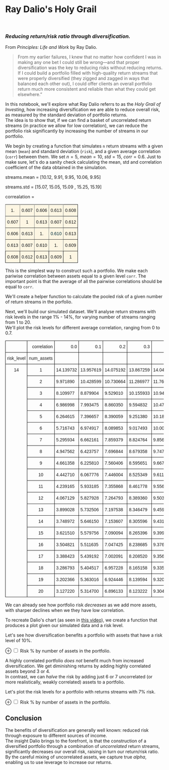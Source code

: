 # Ray Dalio's Holy Grail
<br>

### _Reducing return/risk ratio through diversification._

From _Principles: Life and Work_ by Ray Dalio.

> From my earlier failures, I knew that no matter how confident I was in making any one bet I could still be wrong—and that proper diversification was the key to reducing risks without reducing returns. If I could build a portfolio filled with high-quality return streams that were properly diversified (they zigged and zagged in ways that balanced each other out), I could offer clients an overall portfolio return much more consistent and reliable than what they could get elsewhere.”

In this notebook, we'll explore what Ray Dalio referrs to as the _Holy Grail of Investing_, how increasing diversification we are able to reduce overall risk, as measured by the standard deviation of portfolio returns.  
The idea is to show that, if we can find a basket of uncorrelated return streams (in practice we allow for low correlation), we can reduce the portfolio risk significantly by increasing the number of streams in our portfolio.

We begin by creating a function that simulates `n` return streams with a given mean (`mean`) and standard deviation (`risk`), and a given average correlation (`corr`) between them. We set $n=5$, $mean=10$, $std=15$, $corr=0.6$.
Just to make sure, let's do a sanity check calculating the mean, std and correlation coefficient of the data obtained in the simulation.

streams.mean = [10.12,  9.91,  9.95, 10.06,  9.95]

streams.std = [15.07, 15.05, 15.09 , 15.25, 15.19] 

correalation = 


<style type="text/css" class="center">
.tg  {border-collapse:collapse;border-spacing:0;}
.tg td{font-family:Arial, sans-serif;font-size:14px;padding:10px 5px;border-style:solid;border-width:1px;overflow:hidden;word-break:normal;border-color:black;}
.tg th{font-family:Arial, sans-serif;font-size:14px;font-weight:normal;padding:10px 5px;border-style:solid;border-width:1px;overflow:hidden;word-break:normal;border-color:black;}
.tg .tg-hq8v{background-color:#fdf6e3;border-color:inherit;text-align:center;vertical-align:top}
.tg .tg-1wza{background-color:#fdf6e3;text-align:center;vertical-align:top}
.tg .tg-ymju{background-color:#fdf6e3;color:#002b36;border-color:inherit;text-align:center;vertical-align:top}
</style>
<table  class="tg">
  <tr>
    <th class="tg-hq8v">1.</th>
    <th class="tg-hq8v">0.607</th>
    <th class="tg-hq8v">0.606</th>
    <th class="tg-hq8v">0.613</th>
    <th class="tg-1wza">0.608</th>
  </tr>
  <tr>
    <td class="tg-hq8v">0.607</td>
    <td class="tg-hq8v">1</td>
    <td class="tg-hq8v">0.613</td>
    <td class="tg-hq8v">0.607</td>
    <td class="tg-1wza">0.612</td>
  </tr>
  <tr>
    <td class="tg-hq8v">0.606</td>
    <td class="tg-hq8v">0.613</td>
    <td class="tg-hq8v">1.</td>
    <td class="tg-ymju">0.610</td>
    <td class="tg-1wza">0.613<br></td>
  </tr>
  <tr>
    <td class="tg-hq8v">0.613<br></td>
    <td class="tg-hq8v">0.607</td>
    <td class="tg-hq8v">0.610</td>
    <td class="tg-hq8v">1.</td>
    <td class="tg-1wza">0.609</td>
  </tr>
  <tr>
    <td class="tg-1wza">0.608</td>
    <td class="tg-1wza">0.612</td>
    <td class="tg-1wza">0.613</td>
    <td class="tg-1wza">0.609</td>
    <td class="tg-1wza">1</td>
  </tr>
</table>



This is the simplest way to construct such a portfolio. We make each pariwise correlation between assets equal to a given level `corr`. The important point is that the average of all the pairwise correlations should be equal to `corr`.

We'll create a helper function to calculate the pooled risk of a given number of return streams in the porfolio.


Next, we'll build our simulated dataset. We'll analyse return streams with risk levels in the range 1% - 14%, for varying number of streams ranging from 1 to 20.  
We'll plot the risk levels for different average correlation, ranging from 0 to 0.7.

<div>

<style type="text/css" class="center">
.tg  {border-collapse:collapse;border-spacing:0;}
.tg td{font-family:Arial, sans-serif;font-size:14px;padding:10px 5px;border-style:solid;border-width:1px;overflow:hidden;word-break:normal;border-color:black;}
.tg th{font-family:Arial, sans-serif;font-size:14px;font-weight:normal;padding:10px 5px;border-style:solid;border-width:1px;overflow:hidden;word-break:normal;border-color:black;}
.tg .tg-hq8v{background-color:#fdf6e3;border-color:inherit;text-align:center;vertical-align:top}
.tg .tg-1wza{background-color:#fdf6e3;text-align:center;vertical-align:top}
.tg .tg-ymju{background-color:#fdf6e3;color:#002b36;border-color:inherit;text-align:center;vertical-align:top}
</style>
<table  class="tg">
  <thead>
    <tr style="text-align: right;">
      <th></th>
      <th>correlation</th>
      <th>0.0</th>
      <th>0.1</th>
      <th>0.2</th>
      <th>0.3</th>
      <th>0.4</th>
      <th>0.5</th>
      <th>0.6</th>
      <th>0.7</th>
    </tr>
    <tr>
      <th>risk_level</th>
      <th>num_assets</th>
      <th></th>
      <th></th>
      <th></th>
      <th></th>
      <th></th>
      <th></th>
      <th></th>
      <th></th>
    </tr>
  </thead>
  <tbody>
    <tr>
      <th rowspan="20" valign="top">14</th>
      <th>1</th>
      <td>14.139732</td>
      <td>13.957619</td>
      <td>14.075192</td>
      <td>13.867259</td>
      <td>14.046052</td>
      <td>14.179601</td>
      <td>13.975763</td>
      <td>14.076922</td>
    </tr>
    <tr>
      <th>2</th>
      <td>9.971890</td>
      <td>10.428599</td>
      <td>10.730664</td>
      <td>11.286977</td>
      <td>11.765276</td>
      <td>12.288127</td>
      <td>12.461520</td>
      <td>13.002143</td>
    </tr>
    <tr>
      <th>3</th>
      <td>8.109977</td>
      <td>8.879904</td>
      <td>9.529010</td>
      <td>10.155933</td>
      <td>10.947757</td>
      <td>11.610703</td>
      <td>11.944455</td>
      <td>12.606311</td>
    </tr>
    <tr>
      <th>4</th>
      <td>6.986998</td>
      <td>7.993475</td>
      <td>8.860350</td>
      <td>9.594832</td>
      <td>10.478606</td>
      <td>11.212934</td>
      <td>11.660692</td>
      <td>12.416321</td>
    </tr>
    <tr>
      <th>5</th>
      <td>6.264615</td>
      <td>7.396657</td>
      <td>8.390059</td>
      <td>9.251380</td>
      <td>10.189657</td>
      <td>10.971248</td>
      <td>11.480105</td>
      <td>12.311307</td>
    </tr>
    <tr>
      <th>6</th>
      <td>5.716743</td>
      <td>6.974917</td>
      <td>8.089853</td>
      <td>9.017493</td>
      <td>10.007342</td>
      <td>10.816056</td>
      <td>11.365798</td>
      <td>12.230357</td>
    </tr>
    <tr>
      <th>7</th>
      <td>5.295934</td>
      <td>6.662161</td>
      <td>7.859379</td>
      <td>8.824764</td>
      <td>9.856687</td>
      <td>10.712191</td>
      <td>11.321949</td>
      <td>12.171641</td>
    </tr>
    <tr>
      <th>8</th>
      <td>4.947562</td>
      <td>6.423757</td>
      <td>7.696844</td>
      <td>8.679358</td>
      <td>9.747797</td>
      <td>10.634026</td>
      <td>11.247242</td>
      <td>12.148834</td>
    </tr>
    <tr>
      <th>9</th>
      <td>4.661358</td>
      <td>6.225810</td>
      <td>7.560406</td>
      <td>8.595651</td>
      <td>9.667656</td>
      <td>10.578506</td>
      <td>11.201661</td>
      <td>12.127171</td>
    </tr>
    <tr>
      <th>10</th>
      <td>4.442710</td>
      <td>6.067776</td>
      <td>7.446004</td>
      <td>8.525349</td>
      <td>9.611252</td>
      <td>10.524736</td>
      <td>11.162967</td>
      <td>12.084786</td>
    </tr>
    <tr>
      <th>11</th>
      <td>4.239165</td>
      <td>5.933185</td>
      <td>7.355868</td>
      <td>8.461778</td>
      <td>9.556228</td>
      <td>10.480231</td>
      <td>11.130585</td>
      <td>12.079894</td>
    </tr>
    <tr>
      <th>12</th>
      <td>4.067129</td>
      <td>5.827928</td>
      <td>7.264793</td>
      <td>8.389360</td>
      <td>9.503458</td>
      <td>10.434209</td>
      <td>11.103509</td>
      <td>12.061826</td>
    </tr>
    <tr>
      <th>13</th>
      <td>3.899028</td>
      <td>5.732506</td>
      <td>7.197538</td>
      <td>8.346479</td>
      <td>9.459833</td>
      <td>10.402789</td>
      <td>11.089700</td>
      <td>12.053231</td>
    </tr>
    <tr>
      <th>14</th>
      <td>3.748972</td>
      <td>5.646150</td>
      <td>7.153607</td>
      <td>8.305596</td>
      <td>9.431916</td>
      <td>10.377509</td>
      <td>11.066079</td>
      <td>12.036244</td>
    </tr>
    <tr>
      <th>15</th>
      <td>3.621510</td>
      <td>5.579756</td>
      <td>7.090094</td>
      <td>8.265396</td>
      <td>9.399480</td>
      <td>10.342332</td>
      <td>11.047928</td>
      <td>12.037133</td>
    </tr>
    <tr>
      <th>16</th>
      <td>3.504821</td>
      <td>5.511635</td>
      <td>7.047425</td>
      <td>8.238685</td>
      <td>9.376114</td>
      <td>10.320739</td>
      <td>11.029313</td>
      <td>12.025305</td>
    </tr>
    <tr>
      <th>17</th>
      <td>3.388423</td>
      <td>5.439192</td>
      <td>7.002091</td>
      <td>8.208520</td>
      <td>9.356543</td>
      <td>10.294709</td>
      <td>10.999417</td>
      <td>12.014179</td>
    </tr>
    <tr>
      <th>18</th>
      <td>3.286793</td>
      <td>5.404517</td>
      <td>6.957228</td>
      <td>8.165158</td>
      <td>9.335345</td>
      <td>10.269455</td>
      <td>10.986990</td>
      <td>11.999746</td>
    </tr>
    <tr>
      <th>19</th>
      <td>3.202366</td>
      <td>5.363016</td>
      <td>6.924446</td>
      <td>8.139594</td>
      <td>9.320987</td>
      <td>10.258329</td>
      <td>10.980354</td>
      <td>11.996438</td>
    </tr>
    <tr>
      <th>20</th>
      <td>3.127220</td>
      <td>5.314700</td>
      <td>6.896133</td>
      <td>8.123222</td>
      <td>9.304375</td>
      <td>10.239964</td>
      <td>10.973629</td>
      <td>11.985602</td>
    </tr>
  </tbody>
</table>
</div>



We can already see how portfolio risk _decreases_ as we add more assets, with sharper declines when we they have low correlation.

To recreate Dalio's chart (as seen in [this video](https://www.investopedia.com/video/play/ray-dalio-his-portfolio-holy-grail/)), we create a function that produces a plot given our simulated data and a risk level.

Let's see how diversification benefits a portfolio with assets that have a risk level of 10%.

<label for="img1" class="margin-toggle">⊕</label>
<input type="checkbox" id="img1" class="margin-toggle">
<span class="marginnote">Risk % by number of assets in the portfolio.</span>

<div id="altair-viz-62c9e8b76c2948579ccfe6988e4ce696"></div>
<script type="text/javascript">
  (function(spec, embedOpt){
    const outputDiv = document.getElementById("altair-viz-62c9e8b76c2948579ccfe6988e4ce696");
    const paths = {
      "vega": "https://cdn.jsdelivr.net/npm//vega@5?noext",
      "vega-lib": "https://cdn.jsdelivr.net/npm//vega-lib?noext",
      "vega-lite": "https://cdn.jsdelivr.net/npm//vega-lite@4.0.2?noext",
      "vega-embed": "https://cdn.jsdelivr.net/npm//vega-embed@6?noext",
    };

    function loadScript(lib) {
      return new Promise(function(resolve, reject) {
        var s = document.createElement('script');
        s.src = paths[lib];
        s.async = true;
        s.onload = () => resolve(paths[lib]);
        s.onerror = () => reject(`Error loading script: ${paths[lib]}`);
        document.getElementsByTagName("head")[0].appendChild(s);
      });
    }

    function showError(err) {
      outputDiv.innerHTML = `<div class="error" style="color:red;">${err}</div>`;
      throw err;
    }

    function displayChart(vegaEmbed) {
      vegaEmbed(outputDiv, spec, embedOpt)
        .catch(err => showError(`Javascript Error: ${err.message}<br>This usually means there's a typo in your chart specification. See the javascript console for the full traceback.`));
    }

    if(typeof define === "function" && define.amd) {
      requirejs.config({paths});
      require(["vega-embed"], displayChart, err => showError(`Error loading script: ${err.message}`));
    } else if (typeof vegaEmbed === "function") {
      displayChart(vegaEmbed);
    } else {
      loadScript("vega")
        .then(() => loadScript("vega-lite"))
        .then(() => loadScript("vega-embed"))
        .catch(showError)
        .then(() => displayChart(vegaEmbed));
    }
  })({"config": {"view": {"continuousWidth": 400, "continuousHeight": 300}}, "layer": [{"mark": "circle", "encoding": {"color": {"type": "nominal", "field": "correlation", "scale": {"scheme": "set2"}}, "opacity": {"value": 0}, "x": {"type": "quantitative", "axis": {"title": "Number of Assets"}, "field": "num_assets"}, "y": {"type": "quantitative", "axis": {"title": "Risk %"}, "field": "risk"}}, "height": 400, "selection": {"selector004": {"type": "single", "on": "mouseover", "fields": ["correlation"], "nearest": true}}, "width": 600}, {"mark": "line", "encoding": {"color": {"type": "nominal", "field": "correlation", "scale": {"scheme": "set2"}}, "size": {"condition": {"value": 1, "selection": {"not": "selector004"}}, "value": 3}, "tooltip": [{"type": "quantitative", "field": "correlation"}], "x": {"type": "quantitative", "axis": {"title": "Number of Assets"}, "field": "num_assets"}, "y": {"type": "quantitative", "axis": {"title": "Risk %"}, "field": "risk"}}}], "data": {"name": "data-654ea9b8ab29015260bc07f42dd80568"}, "$schema": "https://vega.github.io/schema/vega-lite/v4.0.2.json", "datasets": {"data-654ea9b8ab29015260bc07f42dd80568": [{"risk_level": 10, "num_assets": 1, "correlation": 0.0, "risk": 9.988874598041512}, {"risk_level": 10, "num_assets": 1, "correlation": 0.1, "risk": 10.066889536044009}, {"risk_level": 10, "num_assets": 1, "correlation": 0.2, "risk": 9.977686128775623}, {"risk_level": 10, "num_assets": 1, "correlation": 0.3, "risk": 10.238297023582492}, {"risk_level": 10, "num_assets": 1, "correlation": 0.4, "risk": 9.96511439064291}, {"risk_level": 10, "num_assets": 1, "correlation": 0.5, "risk": 9.956549665080548}, {"risk_level": 10, "num_assets": 1, "correlation": 0.6, "risk": 10.017771790633251}, {"risk_level": 10, "num_assets": 1, "correlation": 0.7, "risk": 9.970959330199557}, {"risk_level": 10, "num_assets": 2, "correlation": 0.0, "risk": 7.069624286589143}, {"risk_level": 10, "num_assets": 2, "correlation": 0.1, "risk": 7.484403831854324}, {"risk_level": 10, "num_assets": 2, "correlation": 0.2, "risk": 7.71457643359093}, {"risk_level": 10, "num_assets": 2, "correlation": 0.3, "risk": 8.13424066787885}, {"risk_level": 10, "num_assets": 2, "correlation": 0.4, "risk": 8.396130308848118}, {"risk_level": 10, "num_assets": 2, "correlation": 0.5, "risk": 8.598625671868138}, {"risk_level": 10, "num_assets": 2, "correlation": 0.6, "risk": 8.942893905769102}, {"risk_level": 10, "num_assets": 2, "correlation": 0.7, "risk": 9.153294769453483}, {"risk_level": 10, "num_assets": 3, "correlation": 0.0, "risk": 5.812492322989947}, {"risk_level": 10, "num_assets": 3, "correlation": 0.1, "risk": 6.381655665773931}, {"risk_level": 10, "num_assets": 3, "correlation": 0.2, "risk": 6.8276938034570325}, {"risk_level": 10, "num_assets": 3, "correlation": 0.3, "risk": 7.372087111671548}, {"risk_level": 10, "num_assets": 3, "correlation": 0.4, "risk": 7.751134151202533}, {"risk_level": 10, "num_assets": 3, "correlation": 0.5, "risk": 8.12999913417687}, {"risk_level": 10, "num_assets": 3, "correlation": 0.6, "risk": 8.52797862529422}, {"risk_level": 10, "num_assets": 3, "correlation": 0.7, "risk": 8.894694409671505}, {"risk_level": 10, "num_assets": 4, "correlation": 0.0, "risk": 5.015060723231312}, {"risk_level": 10, "num_assets": 4, "correlation": 0.1, "risk": 5.742681666377761}, {"risk_level": 10, "num_assets": 4, "correlation": 0.2, "risk": 6.27454899529484}, {"risk_level": 10, "num_assets": 4, "correlation": 0.3, "risk": 6.954382564645678}, {"risk_level": 10, "num_assets": 4, "correlation": 0.4, "risk": 7.414982902770195}, {"risk_level": 10, "num_assets": 4, "correlation": 0.5, "risk": 7.881528826127797}, {"risk_level": 10, "num_assets": 4, "correlation": 0.6, "risk": 8.338786169467706}, {"risk_level": 10, "num_assets": 4, "correlation": 0.7, "risk": 8.7702347928734}, {"risk_level": 10, "num_assets": 5, "correlation": 0.0, "risk": 4.503901084763166}, {"risk_level": 10, "num_assets": 5, "correlation": 0.1, "risk": 5.322640160193844}, {"risk_level": 10, "num_assets": 5, "correlation": 0.2, "risk": 5.959644140161698}, {"risk_level": 10, "num_assets": 5, "correlation": 0.3, "risk": 6.662458923546909}, {"risk_level": 10, "num_assets": 5, "correlation": 0.4, "risk": 7.190384583185708}, {"risk_level": 10, "num_assets": 5, "correlation": 0.5, "risk": 7.707624605125377}, {"risk_level": 10, "num_assets": 5, "correlation": 0.6, "risk": 8.22507385452154}, {"risk_level": 10, "num_assets": 5, "correlation": 0.7, "risk": 8.686678410730348}, {"risk_level": 10, "num_assets": 6, "correlation": 0.0, "risk": 4.080931781229849}, {"risk_level": 10, "num_assets": 6, "correlation": 0.1, "risk": 5.027402272489107}, {"risk_level": 10, "num_assets": 6, "correlation": 0.2, "risk": 5.733374634975609}, {"risk_level": 10, "num_assets": 6, "correlation": 0.3, "risk": 6.5124973505972745}, {"risk_level": 10, "num_assets": 6, "correlation": 0.4, "risk": 7.043390723369565}, {"risk_level": 10, "num_assets": 6, "correlation": 0.5, "risk": 7.611410025976708}, {"risk_level": 10, "num_assets": 6, "correlation": 0.6, "risk": 8.136715681555751}, {"risk_level": 10, "num_assets": 6, "correlation": 0.7, "risk": 8.652095170592714}, {"risk_level": 10, "num_assets": 7, "correlation": 0.0, "risk": 3.7559290501571816}, {"risk_level": 10, "num_assets": 7, "correlation": 0.1, "risk": 4.7905931751981115}, {"risk_level": 10, "num_assets": 7, "correlation": 0.2, "risk": 5.586166701460125}, {"risk_level": 10, "num_assets": 7, "correlation": 0.3, "risk": 6.3796495181822985}, {"risk_level": 10, "num_assets": 7, "correlation": 0.4, "risk": 6.939940479199481}, {"risk_level": 10, "num_assets": 7, "correlation": 0.5, "risk": 7.525964962159929}, {"risk_level": 10, "num_assets": 7, "correlation": 0.6, "risk": 8.090047317878604}, {"risk_level": 10, "num_assets": 7, "correlation": 0.7, "risk": 8.589030846790688}, {"risk_level": 10, "num_assets": 8, "correlation": 0.0, "risk": 3.5209238219039465}, {"risk_level": 10, "num_assets": 8, "correlation": 0.1, "risk": 4.621799536355236}, {"risk_level": 10, "num_assets": 8, "correlation": 0.2, "risk": 5.470704126624215}, {"risk_level": 10, "num_assets": 8, "correlation": 0.3, "risk": 6.265974927485572}, {"risk_level": 10, "num_assets": 8, "correlation": 0.4, "risk": 6.866651862945254}, {"risk_level": 10, "num_assets": 8, "correlation": 0.5, "risk": 7.47084194353405}, {"risk_level": 10, "num_assets": 8, "correlation": 0.6, "risk": 8.040815609238301}, {"risk_level": 10, "num_assets": 8, "correlation": 0.7, "risk": 8.556504868793002}, {"risk_level": 10, "num_assets": 9, "correlation": 0.0, "risk": 3.3217042521060813}, {"risk_level": 10, "num_assets": 9, "correlation": 0.1, "risk": 4.48160765076608}, {"risk_level": 10, "num_assets": 9, "correlation": 0.2, "risk": 5.366940943078688}, {"risk_level": 10, "num_assets": 9, "correlation": 0.3, "risk": 6.193538243186635}, {"risk_level": 10, "num_assets": 9, "correlation": 0.4, "risk": 6.8044364199468985}, {"risk_level": 10, "num_assets": 9, "correlation": 0.5, "risk": 7.425386053665795}, {"risk_level": 10, "num_assets": 9, "correlation": 0.6, "risk": 8.02354591428385}, {"risk_level": 10, "num_assets": 9, "correlation": 0.7, "risk": 8.536671526760736}, {"risk_level": 10, "num_assets": 10, "correlation": 0.0, "risk": 3.1567119306035463}, {"risk_level": 10, "num_assets": 10, "correlation": 0.1, "risk": 4.365474872000492}, {"risk_level": 10, "num_assets": 10, "correlation": 0.2, "risk": 5.281784387740449}, {"risk_level": 10, "num_assets": 10, "correlation": 0.3, "risk": 6.130867318188108}, {"risk_level": 10, "num_assets": 10, "correlation": 0.4, "risk": 6.756435420972388}, {"risk_level": 10, "num_assets": 10, "correlation": 0.5, "risk": 7.376794106313596}, {"risk_level": 10, "num_assets": 10, "correlation": 0.6, "risk": 8.005714348837017}, {"risk_level": 10, "num_assets": 10, "correlation": 0.7, "risk": 8.524254175600198}, {"risk_level": 10, "num_assets": 11, "correlation": 0.0, "risk": 3.0130610946136556}, {"risk_level": 10, "num_assets": 11, "correlation": 0.1, "risk": 4.258148879132876}, {"risk_level": 10, "num_assets": 11, "correlation": 0.2, "risk": 5.205746451923322}, {"risk_level": 10, "num_assets": 11, "correlation": 0.3, "risk": 6.065473976197256}, {"risk_level": 10, "num_assets": 11, "correlation": 0.4, "risk": 6.7132917508503205}, {"risk_level": 10, "num_assets": 11, "correlation": 0.5, "risk": 7.345819977818375}, {"risk_level": 10, "num_assets": 11, "correlation": 0.6, "risk": 7.981123111443838}, {"risk_level": 10, "num_assets": 11, "correlation": 0.7, "risk": 8.507237531697914}, {"risk_level": 10, "num_assets": 12, "correlation": 0.0, "risk": 2.8873796661841302}, {"risk_level": 10, "num_assets": 12, "correlation": 0.1, "risk": 4.177522979380948}, {"risk_level": 10, "num_assets": 12, "correlation": 0.2, "risk": 5.139216771945179}, {"risk_level": 10, "num_assets": 12, "correlation": 0.3, "risk": 6.018566564409335}, {"risk_level": 10, "num_assets": 12, "correlation": 0.4, "risk": 6.680031656315569}, {"risk_level": 10, "num_assets": 12, "correlation": 0.5, "risk": 7.3168233134099845}, {"risk_level": 10, "num_assets": 12, "correlation": 0.6, "risk": 7.961891255916454}, {"risk_level": 10, "num_assets": 12, "correlation": 0.7, "risk": 8.491774519632665}, {"risk_level": 10, "num_assets": 13, "correlation": 0.0, "risk": 2.764135313390701}, {"risk_level": 10, "num_assets": 13, "correlation": 0.1, "risk": 4.106413983035421}, {"risk_level": 10, "num_assets": 13, "correlation": 0.2, "risk": 5.09243866410117}, {"risk_level": 10, "num_assets": 13, "correlation": 0.3, "risk": 5.972793133158227}, {"risk_level": 10, "num_assets": 13, "correlation": 0.4, "risk": 6.642530495932471}, {"risk_level": 10, "num_assets": 13, "correlation": 0.5, "risk": 7.306908988328294}, {"risk_level": 10, "num_assets": 13, "correlation": 0.6, "risk": 7.946378979368648}, {"risk_level": 10, "num_assets": 13, "correlation": 0.7, "risk": 8.477244672961966}, {"risk_level": 10, "num_assets": 14, "correlation": 0.0, "risk": 2.671654968599471}, {"risk_level": 10, "num_assets": 14, "correlation": 0.1, "risk": 4.041841420495182}, {"risk_level": 10, "num_assets": 14, "correlation": 0.2, "risk": 5.067300680583676}, {"risk_level": 10, "num_assets": 14, "correlation": 0.3, "risk": 5.943159215257512}, {"risk_level": 10, "num_assets": 14, "correlation": 0.4, "risk": 6.616607437649344}, {"risk_level": 10, "num_assets": 14, "correlation": 0.5, "risk": 7.284738724287593}, {"risk_level": 10, "num_assets": 14, "correlation": 0.6, "risk": 7.924510302821753}, {"risk_level": 10, "num_assets": 14, "correlation": 0.7, "risk": 8.468827933211164}, {"risk_level": 10, "num_assets": 15, "correlation": 0.0, "risk": 2.583072761308214}, {"risk_level": 10, "num_assets": 15, "correlation": 0.1, "risk": 3.9856919992207964}, {"risk_level": 10, "num_assets": 15, "correlation": 0.2, "risk": 5.03651055844854}, {"risk_level": 10, "num_assets": 15, "correlation": 0.3, "risk": 5.9158673048493}, {"risk_level": 10, "num_assets": 15, "correlation": 0.4, "risk": 6.591347608977625}, {"risk_level": 10, "num_assets": 15, "correlation": 0.5, "risk": 7.270793207332615}, {"risk_level": 10, "num_assets": 15, "correlation": 0.6, "risk": 7.914806909737165}, {"risk_level": 10, "num_assets": 15, "correlation": 0.7, "risk": 8.46116642920399}, {"risk_level": 10, "num_assets": 16, "correlation": 0.0, "risk": 2.505774242563774}, {"risk_level": 10, "num_assets": 16, "correlation": 0.1, "risk": 3.9217769114927385}, {"risk_level": 10, "num_assets": 16, "correlation": 0.2, "risk": 5.00595662318927}, {"risk_level": 10, "num_assets": 16, "correlation": 0.3, "risk": 5.890821056858878}, {"risk_level": 10, "num_assets": 16, "correlation": 0.4, "risk": 6.575654506880724}, {"risk_level": 10, "num_assets": 16, "correlation": 0.5, "risk": 7.252791491175006}, {"risk_level": 10, "num_assets": 16, "correlation": 0.6, "risk": 7.901523992655929}, {"risk_level": 10, "num_assets": 16, "correlation": 0.7, "risk": 8.450648633224345}, {"risk_level": 10, "num_assets": 17, "correlation": 0.0, "risk": 2.437052927857563}, {"risk_level": 10, "num_assets": 17, "correlation": 0.1, "risk": 3.88570912715349}, {"risk_level": 10, "num_assets": 17, "correlation": 0.2, "risk": 4.97640250232958}, {"risk_level": 10, "num_assets": 17, "correlation": 0.3, "risk": 5.8680843685405275}, {"risk_level": 10, "num_assets": 17, "correlation": 0.4, "risk": 6.547186518172158}, {"risk_level": 10, "num_assets": 17, "correlation": 0.5, "risk": 7.236600867911784}, {"risk_level": 10, "num_assets": 17, "correlation": 0.6, "risk": 7.894967516107746}, {"risk_level": 10, "num_assets": 17, "correlation": 0.7, "risk": 8.446427182701727}, {"risk_level": 10, "num_assets": 18, "correlation": 0.0, "risk": 2.3753781163983607}, {"risk_level": 10, "num_assets": 18, "correlation": 0.1, "risk": 3.849382600805155}, {"risk_level": 10, "num_assets": 18, "correlation": 0.2, "risk": 4.956903577276406}, {"risk_level": 10, "num_assets": 18, "correlation": 0.3, "risk": 5.85057589155876}, {"risk_level": 10, "num_assets": 18, "correlation": 0.4, "risk": 6.52571418098101}, {"risk_level": 10, "num_assets": 18, "correlation": 0.5, "risk": 7.232532654307521}, {"risk_level": 10, "num_assets": 18, "correlation": 0.6, "risk": 7.894136347354723}, {"risk_level": 10, "num_assets": 18, "correlation": 0.7, "risk": 8.44068263102865}, {"risk_level": 10, "num_assets": 19, "correlation": 0.0, "risk": 2.3130992440658327}, {"risk_level": 10, "num_assets": 19, "correlation": 0.1, "risk": 3.8146657356125204}, {"risk_level": 10, "num_assets": 19, "correlation": 0.2, "risk": 4.931422011015554}, {"risk_level": 10, "num_assets": 19, "correlation": 0.3, "risk": 5.844293815024879}, {"risk_level": 10, "num_assets": 19, "correlation": 0.4, "risk": 6.516342316223013}, {"risk_level": 10, "num_assets": 19, "correlation": 0.5, "risk": 7.223818266627368}, {"risk_level": 10, "num_assets": 19, "correlation": 0.6, "risk": 7.8847964270857585}, {"risk_level": 10, "num_assets": 19, "correlation": 0.7, "risk": 8.43523335682978}, {"risk_level": 10, "num_assets": 20, "correlation": 0.0, "risk": 2.2593578498432185}, {"risk_level": 10, "num_assets": 20, "correlation": 0.1, "risk": 3.7853048094503223}, {"risk_level": 10, "num_assets": 20, "correlation": 0.2, "risk": 4.91259866052523}, {"risk_level": 10, "num_assets": 20, "correlation": 0.3, "risk": 5.828429042274702}, {"risk_level": 10, "num_assets": 20, "correlation": 0.4, "risk": 6.508034002078632}, {"risk_level": 10, "num_assets": 20, "correlation": 0.5, "risk": 7.214790861567079}, {"risk_level": 10, "num_assets": 20, "correlation": 0.6, "risk": 7.883610499854245}, {"risk_level": 10, "num_assets": 20, "correlation": 0.7, "risk": 8.432613065898623}]}}, {"mode": "vega-lite"});
</script>



A highly correlated portfolio _does not_ benefit much from increased diversification. We get diminishing returns by adding highly correlated assets beyond 3 or 4.  
In contrast, we can _halve_ the risk by adding just 6 or 7 uncorrelated (or more realistically, weakly correlated) assets to a portfolio.

Let's plot the risk levels for a portfolio with returns streams with 7% risk.

<label for="img1" class="margin-toggle">⊕</label>
<input type="checkbox" id="img1" class="margin-toggle">
<span class="marginnote">Risk % by number of assets in the portfolio.</span>


<div id="altair-viz-def488cf99c04fe9b15e4e19cdaccbb7"></div>
<script type="text/javascript">
  (function(spec, embedOpt){
    const outputDiv = document.getElementById("altair-viz-def488cf99c04fe9b15e4e19cdaccbb7");
    const paths = {
      "vega": "https://cdn.jsdelivr.net/npm//vega@5?noext",
      "vega-lib": "https://cdn.jsdelivr.net/npm//vega-lib?noext",
      "vega-lite": "https://cdn.jsdelivr.net/npm//vega-lite@4.0.2?noext",
      "vega-embed": "https://cdn.jsdelivr.net/npm//vega-embed@6?noext",
    };

    function loadScript(lib) {
      return new Promise(function(resolve, reject) {
        var s = document.createElement('script');
        s.src = paths[lib];
        s.async = true;
        s.onload = () => resolve(paths[lib]);
        s.onerror = () => reject(`Error loading script: ${paths[lib]}`);
        document.getElementsByTagName("head")[0].appendChild(s);
      });
    }

    function showError(err) {
      outputDiv.innerHTML = `<div class="error" style="color:red;">${err}</div>`;
      throw err;
    }

    function displayChart(vegaEmbed) {
      vegaEmbed(outputDiv, spec, embedOpt)
        .catch(err => showError(`Javascript Error: ${err.message}<br>This usually means there's a typo in your chart specification. See the javascript console for the full traceback.`));
    }

    if(typeof define === "function" && define.amd) {
      requirejs.config({paths});
      require(["vega-embed"], displayChart, err => showError(`Error loading script: ${err.message}`));
    } else if (typeof vegaEmbed === "function") {
      displayChart(vegaEmbed);
    } else {
      loadScript("vega")
        .then(() => loadScript("vega-lite"))
        .then(() => loadScript("vega-embed"))
        .catch(showError)
        .then(() => displayChart(vegaEmbed));
    }
  })({"config": {"view": {"continuousWidth": 400, "continuousHeight": 300}}, "layer": [{"mark": "circle", "encoding": {"color": {"type": "nominal", "field": "correlation", "scale": {"scheme": "set2"}}, "opacity": {"value": 0}, "x": {"type": "quantitative", "axis": {"title": "Number of Assets"}, "field": "num_assets"}, "y": {"type": "quantitative", "axis": {"title": "Risk %"}, "field": "risk"}}, "height": 400, "selection": {"selector005": {"type": "single", "on": "mouseover", "fields": ["correlation"], "nearest": true}}, "width": 600}, {"mark": "line", "encoding": {"color": {"type": "nominal", "field": "correlation", "scale": {"scheme": "set2"}}, "size": {"condition": {"value": 1, "selection": {"not": "selector005"}}, "value": 3}, "tooltip": [{"type": "quantitative", "field": "correlation"}], "x": {"type": "quantitative", "axis": {"title": "Number of Assets"}, "field": "num_assets"}, "y": {"type": "quantitative", "axis": {"title": "Risk %"}, "field": "risk"}}}], "data": {"name": "data-08cc901433f19e30375166b9b92d3027"}, "$schema": "https://vega.github.io/schema/vega-lite/v4.0.2.json", "datasets": {"data-08cc901433f19e30375166b9b92d3027": [{"risk_level": 7, "num_assets": 1, "correlation": 0.0, "risk": 7.079464105795791}, {"risk_level": 7, "num_assets": 1, "correlation": 0.1, "risk": 7.001969785463717}, {"risk_level": 7, "num_assets": 1, "correlation": 0.2, "risk": 7.114235218268703}, {"risk_level": 7, "num_assets": 1, "correlation": 0.3, "risk": 7.0585983702203015}, {"risk_level": 7, "num_assets": 1, "correlation": 0.4, "risk": 7.046231201424136}, {"risk_level": 7, "num_assets": 1, "correlation": 0.5, "risk": 7.040076240929961}, {"risk_level": 7, "num_assets": 1, "correlation": 0.6, "risk": 6.965753861122921}, {"risk_level": 7, "num_assets": 1, "correlation": 0.7, "risk": 6.994230272683885}, {"risk_level": 7, "num_assets": 2, "correlation": 0.0, "risk": 4.991670968456456}, {"risk_level": 7, "num_assets": 2, "correlation": 0.1, "risk": 5.160070148653499}, {"risk_level": 7, "num_assets": 2, "correlation": 0.2, "risk": 5.499048036146301}, {"risk_level": 7, "num_assets": 2, "correlation": 0.3, "risk": 5.689172805125513}, {"risk_level": 7, "num_assets": 2, "correlation": 0.4, "risk": 5.860228617837361}, {"risk_level": 7, "num_assets": 2, "correlation": 0.5, "risk": 6.109868811065723}, {"risk_level": 7, "num_assets": 2, "correlation": 0.6, "risk": 6.2492612340203415}, {"risk_level": 7, "num_assets": 2, "correlation": 0.7, "risk": 6.438541416986078}, {"risk_level": 7, "num_assets": 3, "correlation": 0.0, "risk": 4.0707541325588945}, {"risk_level": 7, "num_assets": 3, "correlation": 0.1, "risk": 4.415155405157742}, {"risk_level": 7, "num_assets": 3, "correlation": 0.2, "risk": 4.854858434604212}, {"risk_level": 7, "num_assets": 3, "correlation": 0.3, "risk": 5.146359014554256}, {"risk_level": 7, "num_assets": 3, "correlation": 0.4, "risk": 5.422269317773321}, {"risk_level": 7, "num_assets": 3, "correlation": 0.5, "risk": 5.7270517955416445}, {"risk_level": 7, "num_assets": 3, "correlation": 0.6, "risk": 6.0021082897243945}, {"risk_level": 7, "num_assets": 3, "correlation": 0.7, "risk": 6.238912677114608}, {"risk_level": 7, "num_assets": 4, "correlation": 0.0, "risk": 3.506562262124998}, {"risk_level": 7, "num_assets": 4, "correlation": 0.1, "risk": 3.978963395196149}, {"risk_level": 7, "num_assets": 4, "correlation": 0.2, "risk": 4.501134027838279}, {"risk_level": 7, "num_assets": 4, "correlation": 0.3, "risk": 4.857883697672174}, {"risk_level": 7, "num_assets": 4, "correlation": 0.4, "risk": 5.207047232966782}, {"risk_level": 7, "num_assets": 4, "correlation": 0.5, "risk": 5.577187025388975}, {"risk_level": 7, "num_assets": 4, "correlation": 0.6, "risk": 5.864116970162001}, {"risk_level": 7, "num_assets": 4, "correlation": 0.7, "risk": 6.14025566433462}, {"risk_level": 7, "num_assets": 5, "correlation": 0.0, "risk": 3.1570848790753927}, {"risk_level": 7, "num_assets": 5, "correlation": 0.1, "risk": 3.6917971091833373}, {"risk_level": 7, "num_assets": 5, "correlation": 0.2, "risk": 4.2379028264605605}, {"risk_level": 7, "num_assets": 5, "correlation": 0.3, "risk": 4.67041123639482}, {"risk_level": 7, "num_assets": 5, "correlation": 0.4, "risk": 5.077144491000972}, {"risk_level": 7, "num_assets": 5, "correlation": 0.5, "risk": 5.468483812766686}, {"risk_level": 7, "num_assets": 5, "correlation": 0.6, "risk": 5.786309437605462}, {"risk_level": 7, "num_assets": 5, "correlation": 0.7, "risk": 6.0848191310303354}, {"risk_level": 7, "num_assets": 6, "correlation": 0.0, "risk": 2.8945339902477785}, {"risk_level": 7, "num_assets": 6, "correlation": 0.1, "risk": 3.495203563804925}, {"risk_level": 7, "num_assets": 6, "correlation": 0.2, "risk": 4.082387523047231}, {"risk_level": 7, "num_assets": 6, "correlation": 0.3, "risk": 4.535551393455977}, {"risk_level": 7, "num_assets": 6, "correlation": 0.4, "risk": 4.967789346241509}, {"risk_level": 7, "num_assets": 6, "correlation": 0.5, "risk": 5.389365785318906}, {"risk_level": 7, "num_assets": 6, "correlation": 0.6, "risk": 5.729078684873262}, {"risk_level": 7, "num_assets": 6, "correlation": 0.7, "risk": 6.0520135450705075}, {"risk_level": 7, "num_assets": 7, "correlation": 0.0, "risk": 2.6781400679348035}, {"risk_level": 7, "num_assets": 7, "correlation": 0.1, "risk": 3.3465721555478423}, {"risk_level": 7, "num_assets": 7, "correlation": 0.2, "risk": 3.9648217863636566}, {"risk_level": 7, "num_assets": 7, "correlation": 0.3, "risk": 4.439439774701661}, {"risk_level": 7, "num_assets": 7, "correlation": 0.4, "risk": 4.901545119139352}, {"risk_level": 7, "num_assets": 7, "correlation": 0.5, "risk": 5.338140700826717}, {"risk_level": 7, "num_assets": 7, "correlation": 0.6, "risk": 5.687652723951773}, {"risk_level": 7, "num_assets": 7, "correlation": 0.7, "risk": 6.019669440158399}, {"risk_level": 7, "num_assets": 8, "correlation": 0.0, "risk": 2.4969002497696002}, {"risk_level": 7, "num_assets": 8, "correlation": 0.1, "risk": 3.226204303401534}, {"risk_level": 7, "num_assets": 8, "correlation": 0.2, "risk": 3.8632303404428687}, {"risk_level": 7, "num_assets": 8, "correlation": 0.3, "risk": 4.360880200634228}, {"risk_level": 7, "num_assets": 8, "correlation": 0.4, "risk": 4.847746296064062}, {"risk_level": 7, "num_assets": 8, "correlation": 0.5, "risk": 5.293392185711091}, {"risk_level": 7, "num_assets": 8, "correlation": 0.6, "risk": 5.659301212009281}, {"risk_level": 7, "num_assets": 8, "correlation": 0.7, "risk": 6.009036551188073}, {"risk_level": 7, "num_assets": 9, "correlation": 0.0, "risk": 2.3481716741060605}, {"risk_level": 7, "num_assets": 9, "correlation": 0.1, "risk": 3.1250500624699593}, {"risk_level": 7, "num_assets": 9, "correlation": 0.2, "risk": 3.7891445380870894}, {"risk_level": 7, "num_assets": 9, "correlation": 0.3, "risk": 4.310615118725745}, {"risk_level": 7, "num_assets": 9, "correlation": 0.4, "risk": 4.813802024736416}, {"risk_level": 7, "num_assets": 9, "correlation": 0.5, "risk": 5.259202157963434}, {"risk_level": 7, "num_assets": 9, "correlation": 0.6, "risk": 5.6274551589771855}, {"risk_level": 7, "num_assets": 9, "correlation": 0.7, "risk": 5.988810099446441}, {"risk_level": 7, "num_assets": 10, "correlation": 0.0, "risk": 2.233287425532112}, {"risk_level": 7, "num_assets": 10, "correlation": 0.1, "risk": 3.0377656177058094}, {"risk_level": 7, "num_assets": 10, "correlation": 0.2, "risk": 3.717278667331596}, {"risk_level": 7, "num_assets": 10, "correlation": 0.3, "risk": 4.261765478983779}, {"risk_level": 7, "num_assets": 10, "correlation": 0.4, "risk": 4.775432633435739}, {"risk_level": 7, "num_assets": 10, "correlation": 0.5, "risk": 5.230720733610845}, {"risk_level": 7, "num_assets": 10, "correlation": 0.6, "risk": 5.600194178280576}, {"risk_level": 7, "num_assets": 10, "correlation": 0.7, "risk": 5.979569418566313}, {"risk_level": 7, "num_assets": 11, "correlation": 0.0, "risk": 2.1296021343107787}, {"risk_level": 7, "num_assets": 11, "correlation": 0.1, "risk": 2.9676640885533203}, {"risk_level": 7, "num_assets": 11, "correlation": 0.2, "risk": 3.66283425684514}, {"risk_level": 7, "num_assets": 11, "correlation": 0.3, "risk": 4.21546818706827}, {"risk_level": 7, "num_assets": 11, "correlation": 0.4, "risk": 4.754031672979908}, {"risk_level": 7, "num_assets": 11, "correlation": 0.5, "risk": 5.209105395487776}, {"risk_level": 7, "num_assets": 11, "correlation": 0.6, "risk": 5.581041786179439}, {"risk_level": 7, "num_assets": 11, "correlation": 0.7, "risk": 5.969248715404031}, {"risk_level": 7, "num_assets": 12, "correlation": 0.0, "risk": 2.033635098726067}, {"risk_level": 7, "num_assets": 12, "correlation": 0.1, "risk": 2.9128869052697874}, {"risk_level": 7, "num_assets": 12, "correlation": 0.2, "risk": 3.6215183883438673}, {"risk_level": 7, "num_assets": 12, "correlation": 0.3, "risk": 4.186448639782271}, {"risk_level": 7, "num_assets": 12, "correlation": 0.4, "risk": 4.728842379046725}, {"risk_level": 7, "num_assets": 12, "correlation": 0.5, "risk": 5.19000658749401}, {"risk_level": 7, "num_assets": 12, "correlation": 0.6, "risk": 5.567982650143887}, {"risk_level": 7, "num_assets": 12, "correlation": 0.7, "risk": 5.963569182635211}, {"risk_level": 7, "num_assets": 13, "correlation": 0.0, "risk": 1.9507716069466354}, {"risk_level": 7, "num_assets": 13, "correlation": 0.1, "risk": 2.8695648994209653}, {"risk_level": 7, "num_assets": 13, "correlation": 0.2, "risk": 3.5936042653736506}, {"risk_level": 7, "num_assets": 13, "correlation": 0.3, "risk": 4.159165234095877}, {"risk_level": 7, "num_assets": 13, "correlation": 0.4, "risk": 4.708090508205426}, {"risk_level": 7, "num_assets": 13, "correlation": 0.5, "risk": 5.175388998298038}, {"risk_level": 7, "num_assets": 13, "correlation": 0.6, "risk": 5.55460638969435}, {"risk_level": 7, "num_assets": 13, "correlation": 0.7, "risk": 5.9567317185433994}, {"risk_level": 7, "num_assets": 14, "correlation": 0.0, "risk": 1.885468444262976}, {"risk_level": 7, "num_assets": 14, "correlation": 0.1, "risk": 2.8303763022484305}, {"risk_level": 7, "num_assets": 14, "correlation": 0.2, "risk": 3.5700674841567266}, {"risk_level": 7, "num_assets": 14, "correlation": 0.3, "risk": 4.145070483067351}, {"risk_level": 7, "num_assets": 14, "correlation": 0.4, "risk": 4.6900039871428225}, {"risk_level": 7, "num_assets": 14, "correlation": 0.5, "risk": 5.158491875728092}, {"risk_level": 7, "num_assets": 14, "correlation": 0.6, "risk": 5.543921179383785}, {"risk_level": 7, "num_assets": 14, "correlation": 0.7, "risk": 5.949810338182597}, {"risk_level": 7, "num_assets": 15, "correlation": 0.0, "risk": 1.8152425509032288}, {"risk_level": 7, "num_assets": 15, "correlation": 0.1, "risk": 2.7930824071560845}, {"risk_level": 7, "num_assets": 15, "correlation": 0.2, "risk": 3.5417440718585547}, {"risk_level": 7, "num_assets": 15, "correlation": 0.3, "risk": 4.1198330851276594}, {"risk_level": 7, "num_assets": 15, "correlation": 0.4, "risk": 4.675721786377278}, {"risk_level": 7, "num_assets": 15, "correlation": 0.5, "risk": 5.149742481371259}, {"risk_level": 7, "num_assets": 15, "correlation": 0.6, "risk": 5.534458110521681}, {"risk_level": 7, "num_assets": 15, "correlation": 0.7, "risk": 5.94810808670645}, {"risk_level": 7, "num_assets": 16, "correlation": 0.0, "risk": 1.7570516919356627}, {"risk_level": 7, "num_assets": 16, "correlation": 0.1, "risk": 2.7571036725576814}, {"risk_level": 7, "num_assets": 16, "correlation": 0.2, "risk": 3.521188019985128}, {"risk_level": 7, "num_assets": 16, "correlation": 0.3, "risk": 4.100962909664397}, {"risk_level": 7, "num_assets": 16, "correlation": 0.4, "risk": 4.666949443020912}, {"risk_level": 7, "num_assets": 16, "correlation": 0.5, "risk": 5.13904163298413}, {"risk_level": 7, "num_assets": 16, "correlation": 0.6, "risk": 5.520196189827978}, {"risk_level": 7, "num_assets": 16, "correlation": 0.7, "risk": 5.941219995350202}, {"risk_level": 7, "num_assets": 17, "correlation": 0.0, "risk": 1.7039115682012602}, {"risk_level": 7, "num_assets": 17, "correlation": 0.1, "risk": 2.7282850380444215}, {"risk_level": 7, "num_assets": 17, "correlation": 0.2, "risk": 3.5066641365339764}, {"risk_level": 7, "num_assets": 17, "correlation": 0.3, "risk": 4.08345214676821}, {"risk_level": 7, "num_assets": 17, "correlation": 0.4, "risk": 4.650851636071404}, {"risk_level": 7, "num_assets": 17, "correlation": 0.5, "risk": 5.126467465379457}, {"risk_level": 7, "num_assets": 17, "correlation": 0.6, "risk": 5.5094202401111065}, {"risk_level": 7, "num_assets": 17, "correlation": 0.7, "risk": 5.936855748278328}, {"risk_level": 7, "num_assets": 18, "correlation": 0.0, "risk": 1.6527586454416792}, {"risk_level": 7, "num_assets": 18, "correlation": 0.1, "risk": 2.710077089293083}, {"risk_level": 7, "num_assets": 18, "correlation": 0.2, "risk": 3.490554726656233}, {"risk_level": 7, "num_assets": 18, "correlation": 0.3, "risk": 4.069826627327732}, {"risk_level": 7, "num_assets": 18, "correlation": 0.4, "risk": 4.640756076692054}, {"risk_level": 7, "num_assets": 18, "correlation": 0.5, "risk": 5.124269776721228}, {"risk_level": 7, "num_assets": 18, "correlation": 0.6, "risk": 5.501914217374313}, {"risk_level": 7, "num_assets": 18, "correlation": 0.7, "risk": 5.933292227106985}, {"risk_level": 7, "num_assets": 19, "correlation": 0.0, "risk": 1.6104422480341252}, {"risk_level": 7, "num_assets": 19, "correlation": 0.1, "risk": 2.6833242690264765}, {"risk_level": 7, "num_assets": 19, "correlation": 0.2, "risk": 3.472550419283725}, {"risk_level": 7, "num_assets": 19, "correlation": 0.3, "risk": 4.052498051624683}, {"risk_level": 7, "num_assets": 19, "correlation": 0.4, "risk": 4.637124667292083}, {"risk_level": 7, "num_assets": 19, "correlation": 0.5, "risk": 5.120941555952021}, {"risk_level": 7, "num_assets": 19, "correlation": 0.6, "risk": 5.501427890177202}, {"risk_level": 7, "num_assets": 19, "correlation": 0.7, "risk": 5.929188400043958}, {"risk_level": 7, "num_assets": 20, "correlation": 0.0, "risk": 1.5720139795487094}, {"risk_level": 7, "num_assets": 20, "correlation": 0.1, "risk": 2.661200400258242}, {"risk_level": 7, "num_assets": 20, "correlation": 0.2, "risk": 3.4595202718558524}, {"risk_level": 7, "num_assets": 20, "correlation": 0.3, "risk": 4.046230647021512}, {"risk_level": 7, "num_assets": 20, "correlation": 0.4, "risk": 4.6297860615575495}, {"risk_level": 7, "num_assets": 20, "correlation": 0.5, "risk": 5.112604852697898}, {"risk_level": 7, "num_assets": 20, "correlation": 0.6, "risk": 5.499322778363281}, {"risk_level": 7, "num_assets": 20, "correlation": 0.7, "risk": 5.924732915682491}]}}, {"mode": "vega-lite"});
</script>



## Conclusion

The benefits of diversification are generally well known: reduced risk through exposure to different sources of income.  
The insight Dalio brings to the forefront, is that the construction of a diversified portfolio through a combination of _uncorrelated_ return streams, significantly decreases our overall risk, raising in turn our return/risk ratio. By the careful mixing of uncorrelated assets, we capture true _alpha_, enabling us to use leverage to increase our returns.

